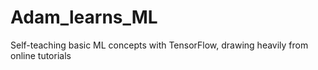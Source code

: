 # Adam_learns_ML
Self-teaching basic ML concepts with TensorFlow, drawing heavily from online tutorials
